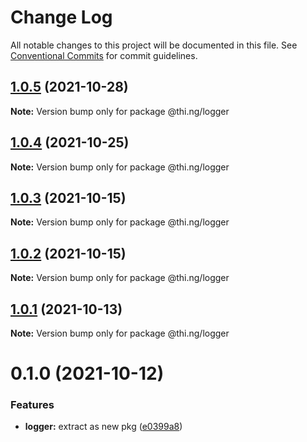 # Change Log

All notable changes to this project will be documented in this file.
See [Conventional Commits](https://conventionalcommits.org) for commit guidelines.

## [1.0.5](https://github.com/thi-ng/umbrella/compare/@thi.ng/logger@1.0.4...@thi.ng/logger@1.0.5) (2021-10-28)

**Note:** Version bump only for package @thi.ng/logger





## [1.0.4](https://github.com/thi-ng/umbrella/compare/@thi.ng/logger@1.0.3...@thi.ng/logger@1.0.4) (2021-10-25)

**Note:** Version bump only for package @thi.ng/logger





## [1.0.3](https://github.com/thi-ng/umbrella/compare/@thi.ng/logger@1.0.2...@thi.ng/logger@1.0.3) (2021-10-15)

**Note:** Version bump only for package @thi.ng/logger





## [1.0.2](https://github.com/thi-ng/umbrella/compare/@thi.ng/logger@1.0.1...@thi.ng/logger@1.0.2) (2021-10-15)

**Note:** Version bump only for package @thi.ng/logger





## [1.0.1](https://github.com/thi-ng/umbrella/compare/@thi.ng/logger@0.1.0...@thi.ng/logger@1.0.1) (2021-10-13)

**Note:** Version bump only for package @thi.ng/logger





# 0.1.0 (2021-10-12)


### Features

* **logger:** extract as new pkg ([e0399a8](https://github.com/thi-ng/umbrella/commit/e0399a8f64af514e910719a3348d3e10261949df))
